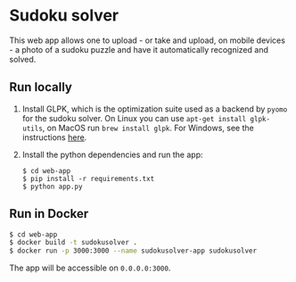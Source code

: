 # Sudoku solver
This web app allows one to upload - or take and upload, on mobile devices - a photo of a sudoku puzzle and have it
 automatically recognized and solved.

## Run locally
1. Install GLPK, which is the optimization suite used as a backend by `pyomo` for the sudoku solver. On Linux you can
 use `apt-get install glpk-utils`, on MacOS run `brew install glpk`. For Windows, see
 the instructions [here](http://winglpk.sourceforge.net). 
   
2. Install the python dependencies and run the app:
    ```shell script
    $ cd web-app
    $ pip install -r requirements.txt
    $ python app.py
    ```

## Run in Docker
```bash
$ cd web-app
$ docker build -t sudokusolver .
$ docker run -p 3000:3000 --name sudokusolver-app sudokusolver
```
The app will be accessible on `0.0.0.0:3000`.
